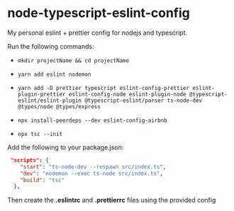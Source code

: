 # node-typescript-eslint-config


My personal eslint + prettier config for nodejs and typescript.

Run the following commands:

- `mkdir projectName && cd projectName`

- `yarn add eslint nodemon`

- `yarn add -D prettier typescript eslint-config-prettier eslint-plugin-prettier eslint-config-node eslint-plugin-node @typescript-eslint/eslint-plugin @typescript-eslint/parser ts-node-dev @types/node @types/express`

- `npx install-peerdeps --dev eslint-config-airbnb`

- `npx tsc --init`

Add the following to your package.json:

```json
 "scripts": {
    "start": "ts-node-dev --respawn src/index.ts",
    "dev": "nodemon --exec ts-node src/index.ts",
    "build": "tsc"
  },
```

Then create the **.eslintrc** and **.prettierrc** files using the provided config

